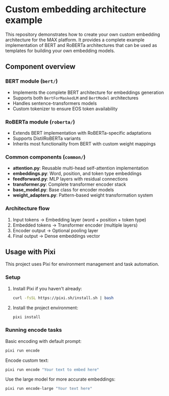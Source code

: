 # Custom embedding architecture example

This repository demonstrates how to create your own custom embedding architecture
for the MAX platform. It provides a complete example implementation of BERT and
RoBERTa architectures that can be used as templates for building your own
embedding models.

## Component overview

### BERT module (`bert/`)

- Implements the complete BERT architecture for embeddings generation
- Supports both `BertForMaskedLM` and `BertModel` architectures
- Handles sentence-transformers models
- Custom tokenizer to ensure EOS token availability

### RoBERTa module (`roberta/`)

- Extends BERT implementation with RoBERTa-specific adaptations
- Supports DistilRoBERTa variants
- Inherits most functionality from BERT with custom weight mappings

### Common components (`common/`)

- **attention.py**: Reusable multi-head self-attention implementation
- **embeddings.py**: Word, position, and token type embeddings
- **feedforward.py**: MLP layers with residual connections
- **transformer.py**: Complete transformer encoder stack
- **base_model.py**: Base class for encoder models
- **weight_adapters.py**: Pattern-based weight transformation system

### Architecture flow

1. Input tokens → Embedding layer (word + position + token type)
2. Embedded tokens → Transformer encoder (multiple layers)
3. Encoder output → Optional pooling layer
4. Final output → Dense embeddings vector

## Usage with Pixi

This project uses Pixi for environment management and task automation.

### Setup

1. Install Pixi if you haven't already:

   ```bash
   curl -fsSL https://pixi.sh/install.sh | bash
   ```

2. Install the project environment:

   ```bash
   pixi install
   ```

### Running encode tasks

Basic encoding with default prompt:

```bash
pixi run encode
```

Encode custom text:

```bash
pixi run encode "Your text to embed here"
```

Use the large model for more accurate embeddings:

```bash
pixi run encode-large "Your text here"
```
